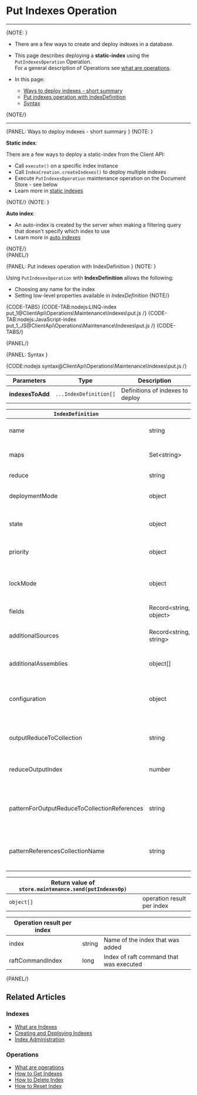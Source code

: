 # Put Indexes Operation

 ---

{NOTE: }

* There are a few ways to create and deploy indexes in a database.  

* This page describes deploying a __static-index__ using the `PutIndexesOperation` Operation.  
  For a general description of Operations see [what are operations](../../../../client-api/operations/what-are-operations).  

* In this page:
    * [Ways to deploy indexes - short summary](../../../../client-api/operations/maintenance/indexes/put-indexes#ways-to-deploy-indexes---short-summary)
    * [Put indexes operation with IndexDefinition](../../../../client-api/operations/maintenance/indexes/put-indexes#put-indexes-operation-with-indexdefinition)
    * [Syntax](../../../../client-api/operations/maintenance/indexes/put-indexes#syntax)

{NOTE/}

---

{PANEL: Ways to deploy indexes - short summary }
{NOTE: }

__Static index__:

There are a few ways to deploy a static-index from the Client API:  

  * Call `execute()` on a specific index instance
  * Call `IndexCreation.createIndexes()` to deploy multiple indexes
  * Execute `PutIndexesOperation` maintenance operation on the Document Store - see below
  * Learn more in [static indexes](../../../../indexes/creating-and-deploying#static-indexes)

{NOTE/}
{NOTE: }

__Auto index__:  

  * An auto-index is created by the server when making a filtering query that doesn't specify which index to use
  * Learn more in [auto indexes](../../../../indexes/creating-and-deploying#auto-indexes)

{NOTE/}  
{PANEL/}

{PANEL: Put indexes operation with IndexDefinition }
{NOTE: }

Using `PutIndexesOperation` with __IndexDefinition__ allows the following:  

  * Choosing any name for the index
  * Setting low-level properties available in _IndexDefinition_
{NOTE/}

{CODE-TABS}
{CODE-TAB:nodejs:LINQ-index put_1@ClientApi\Operations\Maintenance\Indexes\put.js /}
{CODE-TAB:nodejs:JavaScript-index put_1_JS@ClientApi\Operations\Maintenance\Indexes\put.js /}
{CODE-TABS/}

{PANEL/}

{PANEL: Syntax }

{CODE:nodejs syntax@ClientApi\Operations\Maintenance\Indexes\put.js /}

| Parameters | Type | Description |
| - |- | - |
| **indexesToAdd** | `...IndexDefinition[]` | Definitions of indexes to deploy |

<a id="indexDefinition" />

| `IndexDefinition` | | |
| - | - | - |
| name | string | Name of the index, a unique identifier |
| maps | Set&lt;string&gt; | All the map functions for the index |
| reduce | string | The index reduce function |
| deploymentMode | object | Deployment mode<br>(Parallel, Rolling) |
| state | object | State of index<br>(Normal, Disabled, Idle, Error) |
| priority | object | Priority of index<br>(Low, Normal, High) |
| lockMode | object | Lock mode of index<br>(Unlock, LockedIgnore, LockedError) |
| fields | Record&lt;string, object&gt; | _IndexFieldOptions_ per index field |
| additionalSources | Record&lt;string, string&gt; | Additional code files to be compiled with this index |
| additionalAssemblies | object[] | Additional assemblies that are referenced |
| configuration | object | Can override [indexing configuration](../../../../server/configuration/indexing-configuration) by setting this Record&lt;string, string&gt; |
| outputReduceToCollection | string | A collection name for saving the reduce results as documents |
| reduceOutputIndex | number | This number will be part of the reduce results documents IDs |
| patternForOutputReduceToCollectionReferences | string | Pattern for documents IDs which reference IDs of reduce results documents |
| patternReferencesCollectionName | string | A collection name for the reference documents created based on provided pattern |

| Return value of `store.maintenance.send(putIndexesOp)` | |
| - | - |
| `object[]` | operation result per index |

| Operation result per index | | |
| - | - | - |
| index | string | Name of the index that was added |
| raftCommandIndex | long | Index of raft command that was executed |

{PANEL/}

## Related Articles

### Indexes

- [What are Indexes](../../../../indexes/what-are-indexes)
- [Creating and Deploying Indexes](../../../../indexes/creating-and-deploying)
- [Index Administration](../../../../indexes/index-administration)

### Operations

- [What are operations](../../../../client-api/operations/what-are-operations)
- [How to Get Indexes](../../../../client-api/operations/maintenance/indexes/get-indexes)
- [How to Delete Index](../../../../client-api/operations/maintenance/indexes/delete-index)
- [How to Reset Index](../../../../client-api/operations/maintenance/indexes/reset-index)
